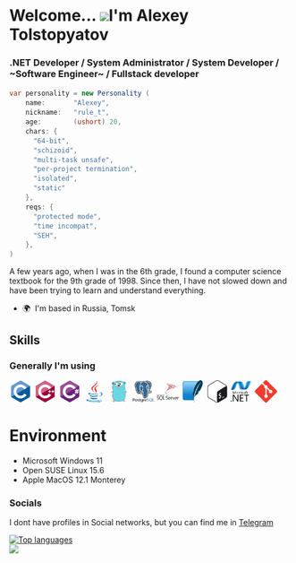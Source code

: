 # Welcome... ![](https://user-images.githubusercontent.com/18350557/176309783-0785949b-9127-417c-8b55-ab5a4333674e.gif)I'm Alexey Tolstopyatov

### .NET Developer / System Administrator / System Developer / ~Software Engineer~ / Fullstack developer 

```csharp
var personality = new Personality (
    name:       "Alexey",
    nickname:   "rule_t",
    age:        (ushort) 20,
    chars: {
      "64-bit",
      "schizoid",
      "multi-task unsafe",
      "per-project termination",
      "isolated",
      "static"
    },
    reqs: {
      "protected mode",
      "time incompat",
      "SEH",
    },
)
```

A few years ago, when I was in the 6th grade, I found a computer science textbook for the 9th grade of 1998. Since then, I have not slowed down and have been trying to learn and      understand everything.

* 🌍  I'm based in Russia, Tomsk

## Skills

### Generally I'm using
<p>
<img src="https://raw.githubusercontent.com/teamedwardforever/Readme-Generator/71f25dd8b98329b168142a6b782a107b75eab178/svg/Skills/Languages/c-original.svg" alt="C" width="40" height="40"/>
<img src="https://raw.githubusercontent.com/teamedwardforever/Readme-Generator/71f25dd8b98329b168142a6b782a107b75eab178/svg/Skills/Languages/cplusplus-original.svg" alt="CPP" width="40" height="40"/>
<img src="https://raw.githubusercontent.com/teamedwardforever/Readme-Generator/71f25dd8b98329b168142a6b782a107b75eab178/svg/Skills/Languages/csharp-original.svg" alt="Csharp" width="40" height="40"/>
<img src="https://raw.githubusercontent.com/teamedwardforever/Readme-Generator/71f25dd8b98329b168142a6b782a107b75eab178/svg/Skills/Languages/java-original.svg" alt="Java" width="40" height="40"/>
<img src="https://raw.githubusercontent.com/teamedwardforever/Readme-Generator/71f25dd8b98329b168142a6b782a107b75eab178/svg/Skills/Languages/go-original.svg" alt="Go" width="40" height="40"/>
<img src="https://raw.githubusercontent.com/teamedwardforever/Readme-Generator/71f25dd8b98329b168142a6b782a107b75eab178/svg/Skills/Database/postgresql-original-wordmark.svg" alt="Postgresql" width="40" height="40"/>
<img src="https://raw.githubusercontent.com/teamedwardforever/Readme-Generator/71f25dd8b98329b168142a6b782a107b75eab178/svg/Skills/Database/microsoft-sql-server-logo.svg" alt="Microsoft Sql Server" width="40" height="40"/>
<img src="https://raw.githubusercontent.com/teamedwardforever/Readme-Generator/71f25dd8b98329b168142a6b782a107b75eab178/svg/Skills/Database/sqlite-icon.svg" alt="Sqlite" width="40" height="40"/>
<img src="https://raw.githubusercontent.com/teamedwardforever/Readme-Generator/71f25dd8b98329b168142a6b782a107b75eab178/svg/Skills/Devops/gnu_bash-icon.svg" alt="Gnu Bash" width="40" height="40"/>
<img src="https://raw.githubusercontent.com/teamedwardforever/Readme-Generator/71f25dd8b98329b168142a6b782a107b75eab178/svg/Skills/Framework/dot-net-original-wordmark.svg" alt="Dot Net" width="40" height="40"/>
<img src="https://raw.githubusercontent.com/teamedwardforever/Readme-Generator/71f25dd8b98329b168142a6b782a107b75eab178/svg/Skills/Other/git-scm-icon.svg" alt="Git" width="40" height="40"/>
</p>

# Environment
 - Microsoft Windows 11
 - Open SUSE Linux 15.6
 - Apple MacOS 12.1 Monterey

### Socials
I dont have profiles in Social networks, but you can find me in [Telegram](https://tg.cc/rule_t](https://t.me/rule_t))
<p>
  <a href="https://github.com/AlexeyTolstopyatov" align="left"><img src="https://github-readme-stats.vercel.app/api/top-langs/?username=AlexeyTolstopyatov&langs_count=5&theme=transparent&hide_border=true&locale=en&hide=html&custom_title=The%20%most%20%used" alt="Top languages" /></a>
  <br/>
  <a href="https://github.com/AlexeyTolstopyatov" align="left">
  <img src="https://github-readme-stats.vercel.app/api/top-langs/?username=AlexeyTolstopyatov&hide_progress=true&langs_count=18&hide_border=true&theme=transparent&custom_title=All%20%used"></img>
  </a>
</p>
